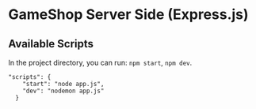 # GameShop Server Side (Express.js)

## Available Scripts

In the project directory, you can run:
`npm start`, `npm dev`.

```
"scripts": {
    "start": "node app.js",
    "dev": "nodemon app.js"
  }
```
